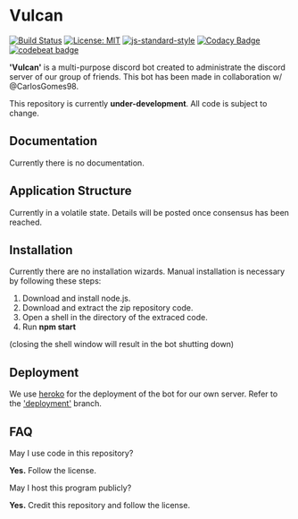# Vulcan 
[![Build Status](https://travis-ci.org/GitPaulo/Vulcan.svg?branch=master)](https://travis-ci.org/GitPaulo/Vulcan)
[![License: MIT](https://img.shields.io/badge/License-MIT-yellow.svg)](https://opensource.org/licenses/MIT)
[![js-standard-style](https://img.shields.io/badge/code%20style-standard-brightgreen.svg)](http://standardjs.com)
[![Codacy Badge](https://api.codacy.com/project/badge/Grade/f7e68b17b25b4f43b2bfd74756e488fb)](https://www.codacy.com/app/GitPaulo/Vulcan?utm_source=github.com&amp;utm_medium=referral&amp;utm_content=GitPaulo/Vulcan&amp;utm_campaign=Badge_Grade)
[![codebeat badge](https://codebeat.co/badges/f520f33c-38f6-4d1e-b0b9-49c6049a16a0)](https://codebeat.co/projects/github-com-gitpaulo-vulcan-master-6c3e8013-7c4e-4992-9d1d-a8fa4b77d934)

**'Vulcan'** is a multi-purpose discord bot created to administrate the discord server of our group of friends. This bot has been made in collaboration w/ @CarlosGomes98.
  
This repository is currently **under-development**. All code is subject to change.

## Documentation
Currently there is no documentation.

## Application Structure
Currently in a volatile state. Details will be posted once consensus has been reached.

## Installation
Currently there are no installation wizards. Manual installation is necessary by following these steps:
1. Download and install node.js.
2. Download and extract the zip repository code.
3. Open a shell in the directory of the extraced code.
4. Run **npm start**

(closing the shell window will result in the bot shutting down)

## Deployment
We use [heroko](https://dashboard.heroku.com/) for the deployment of the bot for our own server.
Refer to the ['deployment'](https://github.com/GitPaulo/Vulcan/tree/deployment) branch.

## FAQ
May I use code in this repository?

**Yes.** Follow the license.
  
May I host this program publicly?

**Yes.** Credit this repository and follow the license.
